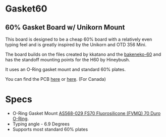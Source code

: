 # Gasket60
## 60% Gasket Board w/ Unikorn Mount


This board is designed to be a cheap 60% board with a relatively even typing feel and is greatly inspired by the Unikorn and OTD 356 Mini.

The board builds on the files created by kkatano and the [bakeneko-60](https://github.com/kkatano/bakeneko-60) and has the standoff mounting points for the H60 by Hineybush.

It uses an O-Ring gasket mount and standard 60% plates.

You can find the PCB [here](https://hineybush.com/products/h60-group-buy) or [here](https://www.apexkeyboards.ca/collections/keyboard-parts/products/h60-pcb). (For Canada)



# Specs

* O-Ring Gasket Mount [AS568-029 FS70 Fluorosilicone (FVMQ) 70 Duro O-Ring](https://www.theoringstore.com/store/index.php?main_page=product_info&cPath=367_104_107&products_id=4587).
* Typing angle - 6.9 Degrees
* Supports most standard 60% plates
